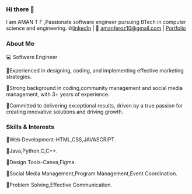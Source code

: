 ### Hi there 👋 
I am AMAN T F ,Passionate software engineer pursuing BTech in computer science and engineering.
🌐[linkedIn](https://www.linkedin.com/in/aman-tf-84b8b8210/) |
📧 amanferoz10@gmail.com |
[Portfolio](https://amanferoz.in/)
### About Me
💻 Software Engineer

🚀Experienced in designing, coding, and implementing effective marketing strategies.

🚀Strong background in coding,community management and social media management, with 3+ years of experience.

🚀Committed to delivering exceptional results, driven by a true passion for creating innovative solutions and driving growth.

### Skills & Interests
📌Web Development-HTML,CSS,JAVASCRIPT.

📌Java,Python,C,C++.

📌Design Tools-Canva,Figma.

📌Social Media Management,Program Management,Event Coordination.

📌Problem Solving,Effective Communication.
